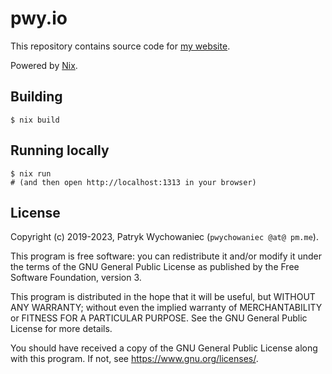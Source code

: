 # pwy.io

This repository contains source code for [my website](https://pwy.io).

Powered by [Nix](https://nixos.org/).

## Building

```shell
$ nix build
```

## Running locally

```shell
$ nix run
# (and then open http://localhost:1313 in your browser)
```

## License

Copyright (c) 2019-2023, Patryk Wychowaniec (`pwychowaniec @at@ pm.me`).

This program is free software: you can redistribute it and/or modify it under
the terms of the GNU General Public License as published by the Free Software
Foundation, version 3.

This program is distributed in the hope that it will be useful, but WITHOUT ANY
WARRANTY; without even the implied warranty of MERCHANTABILITY or FITNESS FOR A
PARTICULAR PURPOSE. See the GNU General Public License for more details.

You should have received a copy of the GNU General Public License along with
this program. If not, see <https://www.gnu.org/licenses/>. 

